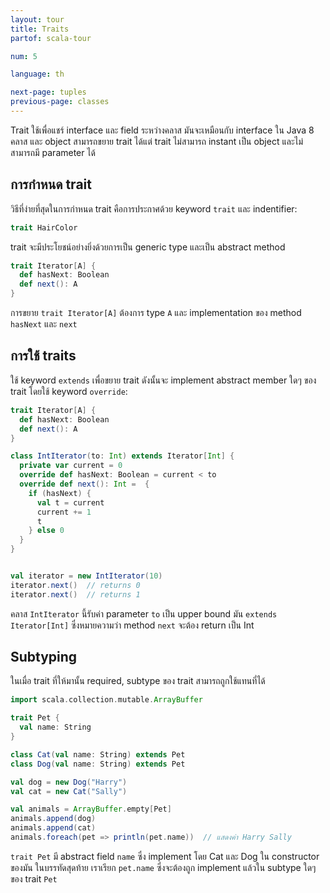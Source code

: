 ```yaml
---
layout: tour
title: Traits
partof: scala-tour

num: 5

language: th

next-page: tuples
previous-page: classes
---
```


Trait ใช้เพื่อแชร์ interface และ field ระหว่างคลาส มันจะเหมือนกับ interface ใน Java 8
คลาส และ object สามารถขยาย trait ได้แต่ trait ไม่สามารถ instant เป็น object และไม่สามารถมี parameter ได้

## การกำหนด trait
วิธีที่ง่ายที่สุดในการกำหนด trait คือการประกาศด้วย keyword `trait` และ indentifier:

```scala mdoc
trait HairColor
```
trait จะมีประโยชน์อย่างยิ่งด้วยการเป็น generic type และเป็น abstract method
```scala mdoc
trait Iterator[A] {
  def hasNext: Boolean
  def next(): A
}
```

การขยาย `trait Iterator[A]` ต้องการ type `A` และ implementation ของ method `hasNext` และ `next`

## การใช้ traits
ใช้ keyword `extends` เพื่อขยาย trait ดังนั้นจะ implement abstract member ใดๆ ของ trait โดยใช้ keyword `override`:
```scala mdoc:nest
trait Iterator[A] {
  def hasNext: Boolean
  def next(): A
}

class IntIterator(to: Int) extends Iterator[Int] {
  private var current = 0
  override def hasNext: Boolean = current < to
  override def next(): Int =  {
    if (hasNext) {
      val t = current
      current += 1
      t
    } else 0
  }
}


val iterator = new IntIterator(10)
iterator.next()  // returns 0
iterator.next()  // returns 1
```
คลาส `IntIterator` นี้รับค่า parameter `to` เป็น upper bound มัน `extends Iterator[Int]` ซึ่งหมายความว่า method `next` จะต้อง return เป็น Int

## Subtyping
ในเมื่อ trait ที่ให้มานั้น required, subtype ของ trait สามารถถูกใช้แทนที่ได้
```scala mdoc
import scala.collection.mutable.ArrayBuffer

trait Pet {
  val name: String
}

class Cat(val name: String) extends Pet
class Dog(val name: String) extends Pet

val dog = new Dog("Harry")
val cat = new Cat("Sally")

val animals = ArrayBuffer.empty[Pet]
animals.append(dog)
animals.append(cat)
animals.foreach(pet => println(pet.name))  // แสดงค่า Harry Sally
```
`trait Pet` มี abstract field `name` ซึ่ง implement โดย Cat และ Dog ใน constructor ของมัน
ในบรรทัดสุดท้าย เราเรียก `pet.name` ซึ่งจะต้องถูก implement แล้วใน subtype ใดๆ ของ trait `Pet`

